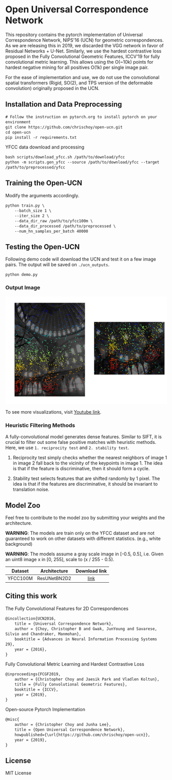 # Open Universal Correspondence Network

This repository contains the pytorch implementation of Universal Correspondence
Network, NIPS'16 (UCN) for geometric correspondences.  As we are releasing this
in 2019, we discarded the VGG network in favor of Residual Networks + U-Net.
Similarly, we use the hardest contrastive loss proposed in the Fully
Convolutional Geometric Features, ICCV'19 for fully convolutional metric
learning. This allows using the O(~10k) points for hardest negative mining for
all positives O(1k) per single image pair.

For the ease of implementation and use, we do not use the convolutional spatial
transformers (Rigid, SO(2), and TPS version of the deformable convolution)
originally proposed in the UCN.


## Installation and Data Preprocessing

```
# Follow the instruction on pytorch.org to install pytorch on your environment
git clone https://github.com/chrischoy/open-ucn.git
cd open-ucn
pip install -r requirements.txt
```

YFCC data download and processing

```
bash scripts/download_yfcc.sh /path/to/download/yfcc
python -m scripts.gen_yfcc --source /path/to/download/yfcc --target /path/to/preprocessed/yfcc
```

## Training the Open-UCN

Modify the arguments accordingly.

```
python train.py \
	--batch_size 1 \
	--iter_size 2 \
	--data_dir_raw /path/to/yfcc100m \
	--data_dir_processed /path/to/preprocessed \
	--num_hn_samples_per_batch 40000
```

## Testing the Open-UCN

Following demo code will download the UCN and test it on a few image pairs.
The output will be saved on `./ucn_outputs`.

```
python demo.py
```

### Output Image

![h000](imgs/h000.png)

To see more visualizations, visit [Youtube link](https://youtu.be/FisWYwbEtno).

### Heuristic Filtering Methods

A fully-convolutional model generates dense features. Similar to SIFT, it is crucial to filter out some false positive matches with heuristic methods. Here, we use `1. reciprocity test` and `2. stability test`.

1. Reciprocity test simply checks whether the nearest neighbors of image 1 in image 2 fall back to the vicinity of the keypoints in image 1. The idea is that if the feature is discriminative, then it should form a cycle.

2. Stability test selects features that are shifted randomly by 1 pixel. The idea is that if the features are discriminative, it should be invariant to translation noise.


## Model Zoo

Feel free to contribute to the model zoo by submitting your weights and the architecture.

**WARNING**: The models are train only on the YFCC dataset and are not guaranteed to work on other datasets with different statistics. (e.g., white background)

**WARNING**: The models assume a gray scale image in [-0.5, 0.5], i.e. Given an uint8 image x in [0, 255], scale to (x / 255 - 0.5).

| Dataset  | Architecture | Download link |
|:--------:|:------------:|:-------------:|
| YFCC100M | ResUNetBN2D2 | [link](https://node1.chrischoy.org/data/publications/ucn/ResUNetBN2D2-YFCC100train-100epoch.pth) |


## Citing this work

The Fully Convolutional Features for 2D Correspondences

```
@incollection{UCN2016,
    title = {Universal Correspondence Network},
    author = {Choy, Christopher B and Gwak, JunYoung and Savarese, Silvio and Chandraker, Manmohan},
    booktitle = {Advances in Neural Information Processing Systems 29},
    year = {2016},
}
```

Fully Convolutional Metric Learning and Hardest Contrastive Loss

```
@inproceedings{FCGF2019,
    author = {Christopher Choy and Jaesik Park and Vladlen Koltun},
    title = {Fully Convolutional Geometric Features},
    booktitle = {ICCV},
    year = {2019},
}
```

Open-source Pytorch Implementation

```
@misc{
    author = {Christopher Choy and Junha Lee},
    title = {Open Universal Correspondence Network},
    howpublished={\url{https://github.com/chrischoy/open-ucn}},
    year = {2019},
}
```

## License

MIT License
